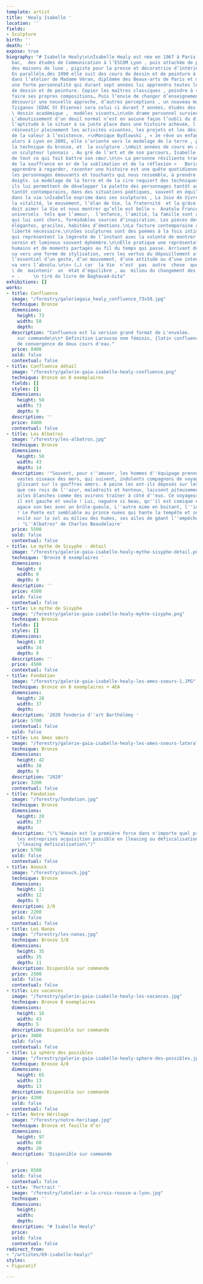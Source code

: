 ```yaml
---
template: artist
title: 'Healy Isabelle '
location: ''
fields:
- Sculpture
birth: ''
death: ''
expose: true
biography: "# Isabelle Healy\n\nIsabelle Healy est née en 1967 à Paris. Après son
  bac,  des études de Communication à l’ESCOM Lyon , puis attachée de presse dans
  des maisons de luxe , pigiste pour la presse et décoratrice d’intérieur agence Sublim’Home.
  En parallèle,dès 1990 elle suit des cours de dessin et de peinture à St Étienne
  dans l’atelier de Madame Véran, diplômée des Beaux-arts de Paris et major d’anatomie,
  une forte personnalité qui durant sept années lui apprendra toutes les techniques
  de dessin et de peinture. Copier les maîtres classiques , peindre à vue en extérieur,
  faire ses propres compositions… Puis l’envie de changer d’enseignement s’impose,
  découvrir une nouvelle approche, d’autres perceptions , un nouveau maitre…Serge
  Tziganov (EDAC St Étienne) sera celui ci durant 7 années, études des perspectives,
  \ dessin académique ,  modèles vivants…\n\nUn drame personnel survient alors…\n«
  L’aboutissement d’un deuil normal n’est en aucune façon l’oubli du disparu,\nmais
  l’aptitude à le situer à sa juste place dans une histoire achevée, l’aptitude à
  réinvestir pleinement les activités vivantes, les projets et les désirs qui donnent
  de la valeur à l’existence. »\nMonique Bydlowski , « Je rêve un enfant ».\n\nArrivée
  alors à Lyon en 2005, elle s’oriente vers le modelage de la terre , puis de la cire,
  la technique du bronze, et  la sculpture .\nHuit années de cours en atelier chez
  un sculpteur lyonnais . Au gré de l’art et de son parcours, Isabelle vide sa besace
  de tout ce qui fait battre son cœur.\n\n« La personne résiliente transforme le métal
  de la souffrance en or de la sublimation et de la réflexion »   Boris Cyrulnik\n\nObserver,
  apprendre à regarder, raconter une histoire est une quête quotidienne pour trouver
  les personnages émouvants et touchants qui nous ressemble, à prendre vie sous ses
  doigts. Le modelage de la terre et de la cire requiert des techniques différentes,
  ils lui permettent de développer la palette des personnages tantôt académiques,
  tantôt contemporains, dans des situations poétiques, souvent en équilibre comme
  dans la vie.\nIsabelle exprime dans ses sculptures , La Joie de Vivre, l’énergie,
  la vitalité, le mouvement, l’élan de Vie, la fraternité  et la grâce.\n\n\" L’artiste
  doit aimer la Vie et nous montrer qu’elle est belle «  Anatole France\n\nLes liens
  universels  tels que l’amour,  l’enfance, l’amitié, la famille sont autant de thèmes
  qui lui sont chers, formidables sources d’inspiration. Les pièces deviennent ainsi
  élégantes, graciles, habitées d’émotions.\nLa facture contemporaine donne cette
  liberté nécessaire.\n\nSes sculptures sont des poèmes à la fois intimes et universels
  qui représentent la légèreté de l’instant avec la volonté de montrer un bonheur
  serein et lumineux souvent éphémère.\n\nElle pratique une représentation des sentiments
  humains et de moments partagés au fil du temps qui passe. Arrivant du dessin, elle
  va vers une forme de stylisation, vers les vertus du dépouillement afin de garder
  l’essentiel d’un geste, d’un mouvement, d’une attitude ou d’une intention, elle
  va vers l’absolu.\n\n» (…) car  la Vie  n’est  pas  autre  chose  que  la  capacité
  \ de  maintenir  un  état d’équilibre , au  milieu du changement des  évènements
  « .     \n tiré du livre de Baghavad-Gita"
exhibitions: []
works:
- title: Confluence
  image: "/forestry/galeriegaia_healy_confluence_73x58.jpg"
  technique: Bronze
  dimensions:
    height: 73
    width: 58
    depth: 
  description: "Confluence est la version grand format de L'envolée.   \nDisponible
    sur commande\n\n* Définition Larousse nom féminin, {latin confluencia}. Point
    de convergence de deux cours d'eau."
  price: 8400
  sold: false
  contextual: false
- title: Confluence détail
  image: "/forestry/galerie-gaia-isabelle-healy-confluence.png"
  technique: Bronze en 8 exemplaires
  fields: []
  styles: []
  dimensions:
    height: 58
    width: 73
    depth: 0
  description: ''
  price: 8400
  contextual: false
- title: Les Albatros
  image: "/forestry/les-albatros.jpg"
  technique: Bronze
  dimensions:
    height: 50
    width: 43
    depth: 14
  description: '"Souvent, pour s''amuser, les hommes d''équipage prennent des albatros,
    vastes oiseaux des mers, qui suivent, indolents compagnons de voyage, le navire
    glissant sur ls gouffres amers. A peine les ont-ils déposés sur les planches,
    que ces rois de l''azur, maladroits et honteux, laissent piteusement leurs grandes
    ailes blanches comme des avirons traîner à côté d''eux. Ce voyageur ailé, comme
    il est gauche et veule ! Lui, naguère si beau, qu''il est comique et laid ! L''un
    agace son bec avec un brûle-gueule, L''autre mime en boitant, l''infirme qui volait
    ! Le Poète est semblable au prince nuées qui hante la tempête et se rit de l''arche;
    exilé sur le sol au milieu des huées, ses ailes de géant l''empêchent de marcher."
    - "L''Albatros" de Charles Beaudelaire'
  price: 5500
  sold: false
  contextual: false
- title: Le mythe de Sisyphe - détail
  image: "/forestry/galerie-gaia-isabelle-healy-mythe-sisyphe-detail.png"
  technique: 'Bronze 8 exemplaires '
  dimensions:
    height: 0
    width: 0
    depth: 0
  description: ''
  price: 4500
  sold: false
  contextual: false
- title: Le mythe de Sisyphe
  image: "/forestry/galerie-gaia-isabelle-healy-myhte-sisyphe.png"
  technique: Bronze
  fields: []
  styles: []
  dimensions:
    height: 87
    width: 24
    depth: 8
  description: ''
  price: 4500
  contextual: false
- title: Fondation
  image: "/forestry/galerie-gaia-isabelle-healy-les-ames-soeurs-1.JPG"
  technique: Bronze en 8 exemplaires + 4EA
  dimensions:
    height: 28
    width: 37
    depth: 
  description: '2020 fonderie d''art Barthélémy '
  price: 5700
  contextual: false
  sold: false
- title: Les âmes sœurs
  image: "/forestry/galerie-gaia-isabelle-healy-les-ames-soeurs-laterales-h.jpg"
  technique: Bronze
  dimensions:
    height: 42
    width: 38
    depth: 9
  description: "2020"
  price: 3200
  contextual: false
- title: Fondation
  image: "/forestry/fondation.jpg"
  technique: Bronze
  dimensions:
    height: 28
    width: 37
    depth: 
  description: "\"L'Humain est la première force dans n'importe quel projet\"  \nPour
    les entreprises acquisition possible en [leasing ou défiscalisation](https://galeriegaia.fr/about/art-et-fiscalite/
    \"lesaing defiscalisation\")"
  price: 5700
  sold: false
  contextual: false
- title: Anouck
  image: "/forestry/anouck.jpg"
  technique: Bronze
  dimensions:
    height: 11
    width: 12
    depth: 5
  description: 2/8
  price: 2200
  sold: false
  contextual: false
- title: Les Nanas
  image: "/forestry/les-nanas.jpg"
  technique: Bronze 3/8
  dimensions:
    height: 35
    width: 35
    depth: 11
  description: Disponible sur commande
  price: 2500
  sold: false
  contextual: false
- title: Les vacances
  image: "/forestry/galerie-gaia-isabelle-healy-les-vacances.jpg"
  technique: Bronze 8 exemplaires
  dimensions:
    height: 16
    width: 43
    depth: 5
  description: Disponible sur commande
  price: 3800
  sold: false
  contextual: false
- title: La sphère des possibles
  image: "/forestry/galerie-gaia-isabelle-healy-sphere-des-possibles.jpg"
  technique: Bronze 4/8
  dimensions:
    height: 65
    width: 13
    depth: 13
  description: Disponible sur commande
  price: 4200
  sold: false
  contextual: false
- title: Notre Héritage
  image: "/forestry/notre-heritage.jpg"
  technique: Bronze et feuille d'or
  dimensions:
    height: 97
    width: 60
    depth: 20
  description: 'Disponible sur commande

'
  price: 8500
  sold: false
  contextual: false
- title: 'Portrait '
  image: "/forestry/latelier-a-la-croix-rousse-a-lyon.jpg"
  technique: ''
  dimensions:
    height: 
    width: 
    depth: 
  description: "# Isabelle Healy"
  price: 
  sold: false
  contextual: false
redirect_from:
- "/artistes/69-isabelle-healy/"
styles:
- Figuratif

---
```

